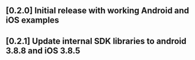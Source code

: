 ## [0.2.0] Initial release with working Android and iOS examples
## [0.2.1] Update internal SDK libraries to android 3.8.8 and iOS 3.8.5
